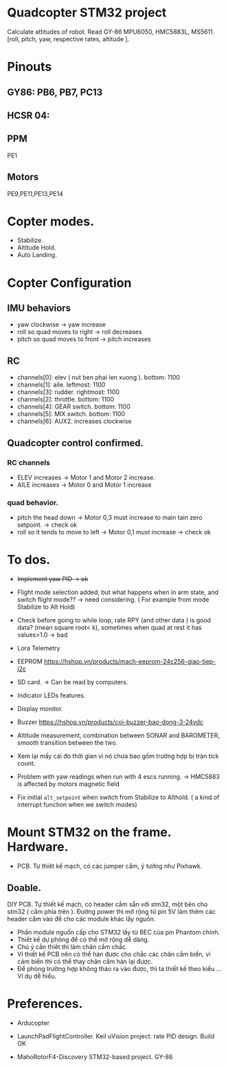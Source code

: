 # Quadcopter STM32 project

Calculate attitudes of robot.
Read GY-86 MPU6050, HMC5883L, MS5611.
[roll, pitch, yaw, respective rates, altitude ].
# Pinouts
## GY86: PB6, PB7, PC13
## HCSR 04: 
## PPM
PE1
## Motors
PE9,PE11,PE13,PE14

# Copter modes.
+ Stabilize.
+ Altitude Hold.
+ Auto Landing.

# Copter Configuration
## IMU behaviors
+ yaw clockwise -> yaw increase
+ roll so quad moves to right -> roll decreases
+ pitch so quad moves to front -> pitch increases
## RC

+ channels[0]: elev ( nut ben phai len xuong ).  bottom: 1100
+ channels[1]: aile. leftmost: 1100
+ channels[3]: rudder. rightmost: 1100
+ channels[2]: throttle. bottom: 1100
+ channels[4]: GEAR switch. bottom: 1100
+ channels[5]: MIX switch. bottom: 1100
+ channels[6]: AUX2. increases clockwise

## Quadcopter control confirmed.
### RC channels
+ ELEV increases -> Motor 1 and Motor 2 increase.
+ AILE increases -> Motor 0 and Motor 1 increase
### quad behavior.
+ pitch the head down -> Motor 0,3 must increase to main tain zero setpoint. -> check ok
+ roll so it tends to move to left -> Motor 0,1 must increase -> check ok

# To dos.
+ ~~Implement yaw PID -> ok~~
+ Flight mode selection added, but what happens when in arm state, and switch flight mode?? -> need considering. ( For example from mode Stabilize to Alt Hold)
+ Check before going to while loop, rate RPY (and other data ) is good data? (mean square root< k), sometimes when quad at rest it has values>1.0 -> bad
+ Lora Telemetry
+ EEPROM
https://hshop.vn/products/mach-eeprom-24c256-giao-tiep-i2c
+ SD card. -> Can be read by computers. 
+ Indicator LEDs features.
+ Display monitor.
+ Buzzer
https://hshop.vn/products/coi-buzzer-bao-dong-3-24vdc
+ Altitude measurement, combination between SONAR and BAROMETER, smooth transition between the two.
+ Xem lại mấy cái đo thời gian vì nó chưa bao gồm trường hợp bị tràn tick count.

+ Problem with yaw readings when run with 4 escs running. -> HMC5883 is affected by motors magnetic field
+ Fix initial `alt_setpoint` when switch from Stabilize to Althold. ( a kind of interrupt function when we switch modes)
# Mount STM32 on the frame. Hardware.
+ PCB. Tự thiêt kế mạch, có các jumper cắm, ý tưởng như Pixhawk.
## Doable.
DIY PCB. Tự thiết kế mạch, có header cắm sẵn với stm32, một bên cho stm32 ( cắm phía trên ). Đường power thì mở rộng từ pin 5V làm thêm các header cắm vào để cho các module khác lấy nguồn. 
+ Phần module nguốn cấp cho STM32 lấy từ BEC của pin Phantom chính.
+ Thiết kế dự phòng để có thể mở rộng dễ dàng.
+ Chú ý cần thiết thì làm chân cắm chắc.
+ Vì thiết kế PCB nên có thể hàn được cho chắc các chân cắm biến, vì cảm biến thì có thể thay chân cắm hàn lại được.
+ Để phòng trường hợp không tháo ra vào được, thì ta thiết kế theo kiểu ... Ví dụ dễ hiểu.
# Preferences.

+ Arducopter

+ LaunchPadFlightController.
Keil uVision project. rate PID design.
Build OK

+ MahoRotorF4-Discovery
STM32-based project.
GY-86
